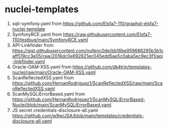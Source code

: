 # nuclei-templates

1. sqli-symfony.yaml from https://github.com/Elsfa7-110/graphql-elsfa7-nuclei-template
1. SymfonyRCE.yaml from https://raw.githubusercontent.com/Elsfa7-110/testbug/main/SymfonyRCE.yaml
1. API-Linkfinder from https://gist.githubusercontent.com/nullenc0de/bb16be959686295b3b1caff519cc3e05/raw/2016dc0e692821ec045edd5ae5c0aba5ec9ec3f1/api-linkfinder.yaml
1. Oracle-OAM-XSS.yaml from https://github.com/dk4trin/templates-nuclei/raw/main/Oracle-OAM-XSS.yaml
1. ScanReflectedXSS.yaml from https://github.com/HernanRodriguez1/ScanReflectedXSS/raw/main/ScanReflectedXSS.yaml
1. ScanMySQLiErrorBased.yaml from https://github.com/HernanRodriguez1/ScanMySQLiErrorBased-Nuclei/blob/main/ScanMySQLiErrorBased.yaml
1. JS secret credentials-disclosure-all.yaml https://github.com/w9w/JSA/blob/main/templates/credentials-disclosure-all.yaml